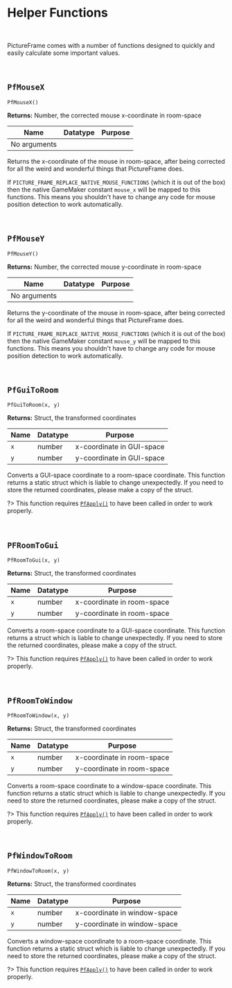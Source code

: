 # Helper Functions

&nbsp;

PictureFrame comes with a number of functions designed to quickly and easily calculate some important values.

&nbsp;

## `PfMouseX`

`PfMouseX()`

**Returns:** Number, the corrected mouse x-coordinate in room-space

|Name        |Datatype|Purpose|
|------------|--------|-------|
|No arguments|        |       |

Returns the x-coordinate of the mouse in room-space, after being corrected for all the weird and wonderful things that PictureFrame does.

If `PICTURE_FRAME_REPLACE_NATIVE_MOUSE_FUNCTIONS` (which it is out of the box) then the native GameMaker constant `mouse_x` will be mapped to this functions. This means you shouldn't have to change any code for mouse position detection to work automatically.

&nbsp;

## `PfMouseY`

`PfMouseY()`

**Returns:** Number, the corrected mouse y-coordinate in room-space

|Name        |Datatype|Purpose|
|------------|--------|-------|
|No arguments|        |       |

Returns the y-coordinate of the mouse in room-space, after being corrected for all the weird and wonderful things that PictureFrame does.

If `PICTURE_FRAME_REPLACE_NATIVE_MOUSE_FUNCTIONS` (which it is out of the box) then the native GameMaker constant `mouse_y` will be mapped to this functions. This means you shouldn't have to change any code for mouse position detection to work automatically.

&nbsp;

## `PfGuiToRoom`

`PfGuiToRoom(x, y)`

**Returns:** Struct, the transformed coordinates

|Name|Datatype|Purpose                  |
|----|--------|-------------------------|
|`x` |number  |x-coordinate in GUI-space|
|`y` |number  |y-coordinate in GUI-space|

Converts a GUI-space coordinate to a room-space coordinate. This function returns a static struct which is liable to change unexpectedly. If you need to store the returned coordinates, please make a copy of the struct.

?> This function requires [`PfApply()`](PfApply) to have been called in order to work properly.

&nbsp;

## `PFRoomToGui`

`PfRoomToGui(x, y)`

**Returns:** Struct, the transformed coordinates

|Name|Datatype|Purpose                   |
|----|--------|--------------------------|
|`x` |number  |x-coordinate in room-space|
|`y` |number  |y-coordinate in room-space|

Converts a room-space coordinate to a GUI-space coordinate. This function returns a struct which is liable to change unexpectedly. If you need to store the returned coordinates, please make a copy of the struct.

?> This function requires [`PfApply()`](PfApply) to have been called in order to work properly.

&nbsp;

## `PfRoomToWindow`

`PfRoomToWindow(x, y)`

**Returns:** Struct, the transformed coordinates

|Name|Datatype|Purpose                   |
|----|--------|--------------------------|
|`x` |number  |x-coordinate in room-space|
|`y` |number  |y-coordinate in room-space|

Converts a room-space coordinate to a window-space coordinate. This function returns a static struct which is liable to change unexpectedly. If you need to store the returned coordinates, please make a copy of the struct.

?> This function requires [`PfApply()`](PfApply) to have been called in order to work properly.

&nbsp;

## `PfWindowToRoom`

`PfWindowToRoom(x, y)`

**Returns:** Struct, the transformed coordinates

|Name|Datatype|Purpose                     |
|----|--------|----------------------------|
|`x` |number  |x-coordinate in window-space|
|`y` |number  |y-coordinate in window-space|

Converts a window-space coordinate to a room-space coordinate. This function returns a static struct which is liable to change unexpectedly. If you need to store the returned coordinates, please make a copy of the struct.

?> This function requires [`PfApply()`](PfApply) to have been called in order to work properly.
